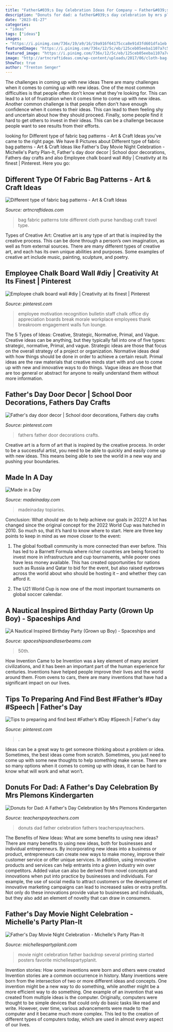 ```yaml
---
title: "Father&#039;s Day Celebration Ideas For Company ~ Father&#039;s Day Movie Night Celebration"
description: "Donuts for dad: a father&#039;s day celebration by mrs plemons kindergarten"
date: "2023-01-27"
categories:
- "ideas"
tags: ["ideas"]
images:
- "https://i.pinimg.com/736x/19/a9/16/19a916f64175cca8e91d3fd601dfa1eb.jpg"
featuredImage: "https://i.pinimg.com/736x/12/5c/eb/125ceb05eeba1107a7c5fadfb0663ec2.jpg"
featured_image: "https://i.pinimg.com/736x/12/5c/eb/125ceb05eeba1107a7c5fadfb0663ec2.jpg"
image: "http://artncraftideas.com/wp-content/uploads/2017/06/cloth-bag-patterns-3.jpg"
ShowToc: true
author: "Trenton Senger"
---
```



The challenges in coming up with new ideas
There are many challenges when it comes to coming up with new ideas. One of the most common difficulties is that people often don't know what they're looking for. This can lead to a lot of frustration when it comes time to come up with new ideas. Another common challenge is that people often don't have enough confidence when it comes to their ideas. This can lead to them feeling shy and uncertain about how they should proceed. Finally, some people find it hard to get others to invest in their ideas. This can be a challenge because people want to see results from their efforts.

	

		
looking for Different type of fabric bag patterns - Art &amp; Craft Ideas you've came to the right page. We have 8 Pictures about Different type of fabric bag patterns - Art &amp; Craft Ideas like Father&#039;s Day Movie Night Celebration - Michelle&#039;s Party Plan-It, Father&#039;s day door decor | School door decorations, Fathers day crafts and also Employee chalk board wall #diy | Creativity at its finest | Pinterest. Here you go:
		
    
## Different Type Of Fabric Bag Patterns - Art &amp; Craft Ideas

<img loading=lazy src="http://artncraftideas.com/wp-content/uploads/2017/06/cloth-bag-patterns-3.jpg" onerror="this.onerror=null;this.src='https://tse3.mm.bing.net/th?id=OIP.EE-9asVunKfohcMlk5T3ywHaMW&amp;pid=15.1';" alt="Different type of fabric bag patterns - Art &amp; Craft Ideas">

_Source: artncraftideas.com_

>bag fabric patterns tote different cloth purse handbag craft travel type. 

	

Types of Creative Art:
Creative art is any type of art that is inspired by the creative process. This can be done through a person’s own imagination, as well as from external sources. There are many different types of creative art, and each has its own unique abilities and purposes. Some examples of creative art include music, painting, sculpture, and poetry.

    
## Employee Chalk Board Wall #diy | Creativity At Its Finest | Pinterest

<img loading=lazy src="https://s-media-cache-ak0.pinimg.com/736x/3f/7a/81/3f7a81f6b71c6ce50270d2fa72282d9d.jpg" onerror="this.onerror=null;this.src='https://tse4.mm.bing.net/th?id=OIP.8sI4jPW5iCKZY87hY2B7OAHaFj&amp;pid=15.1';" alt="Employee chalk board wall #diy | Creativity at its finest | Pinterest">

_Source: pinterest.com_

>employee motivation recognition bulletin staff chalk office diy appreciation boards break morale workplace employees thank breakroom engagement walls fun lounge. 

	

The 5 Types of Ideas: Creative, Strategic, Normative, Primal, and Vague.
Creative ideas can be anything, but they typically fall into one of five types: strategic, normative, Primal, and vague. 
Strategic ideas are those that focus on the overall strategy of a project or organization. Normative ideas deal with how things should be done in order to achieve a certain result. Primal ideas are the raw materials that creative minds start with and use to come up with new and innovative ways to do things. Vague ideas are those that are too general or abstract for anyone to really understand them without more information.

    
## Father&#039;s Day Door Decor | School Door Decorations, Fathers Day Crafts

<img loading=lazy src="https://i.pinimg.com/736x/12/5c/eb/125ceb05eeba1107a7c5fadfb0663ec2.jpg" onerror="this.onerror=null;this.src='https://tse1.mm.bing.net/th?id=OIP.jR_Fe_TLfnqbN_BCqz5XygHaNK&amp;pid=15.1';" alt="Father&#039;s day door decor | School door decorations, Fathers day crafts">

_Source: pinterest.com_

>fathers father door decorations crafts. 

	

Creative art is a form of art that is inspired by the creative process. In order to be a successful artist, you need to be able to quickly and easily come up with new ideas. This means being able to see the world in a new way and pushing your boundaries.

    
## Made In A Day

<img loading=lazy src="https://madeinaday.com/wp-content/uploads/2017/01/Fur-heart-home.jpg" onerror="this.onerror=null;this.src='https://tse3.mm.bing.net/th?id=OIP.-6TO-Z_u4XOc6GfT9bJo-AHaLH&amp;pid=15.1';" alt="Made in a Day">

_Source: madeinaday.com_

>madeinaday topiaries. 

	

Conclusion: What should we do to help achieve our goals in 2022?
A lot has changed since the original concept for the 2022 World Cup was hatched in 2010. So much so, that it’s hard to know where to start. Here are three key points to keep in mind as we move closer to the event:
1. The global football community is more connected than ever before. This has led to a Barnett Formula where richer countries are being forced to invest more in infrastructure and cup tournaments, while poorer ones have less money available. This has created opportunities for nations such as Russia and Qatar to bid for the event, but also raised eyebrows across the world about who should be hosting it – and whether they can afford it.

2. The U21 World Cup is now one of the most important tournaments on global soccer calendar.

    
## A Nautical Inspired Birthday Party (Grown Up Boy) - Spaceships And

<img loading=lazy src="https://spaceshipsandlaserbeams.com/wp-content/uploads/2015/09/50th-birthday-party-ideas-nautical-theme.jpg.jpg" onerror="this.onerror=null;this.src='https://tse2.mm.bing.net/th?id=OIP.RmEJazVrQ4ns1V8qDGxg2wHaLH&amp;pid=15.1';" alt="A Nautical Inspired Birthday Party (Grown up Boy) - Spaceships and">

_Source: spaceshipsandlaserbeams.com_

>50th. 

	

How Invention Came to be
Invention was a key element of many ancient civilizations, and it has been an important part of the human experience for centuries. Inventions have helped people improve their lives and the world around them. From ovens to cars, there are many inventions that have had a significant impact on our lives.

    
## Tips To Preparing And Find Best #Father’s #Day #Speech | Father&#039;s Day

<img loading=lazy src="https://i.pinimg.com/736x/19/a9/16/19a916f64175cca8e91d3fd601dfa1eb.jpg" onerror="this.onerror=null;this.src='https://tse2.mm.bing.net/th?id=OIP.sO--Q05tN9wXLIGtJhgFiAAAAA&amp;pid=15.1';" alt="Tips to preparing and find best #Father’s #Day #Speech | Father&#039;s day">

_Source: pinterest.com_

>. 

	

Ideas can be a great way to get someone thinking about a problem or idea. Sometimes, the best ideas come from scratch. Sometimes, you just need to come up with some new thoughts to help something make sense. There are so many options when it comes to coming up with ideas, it can be hard to know what will work and what won’t.

    
## Donuts For Dad: A Father&#039;s Day Celebration By Mrs Plemons Kindergarten

<img loading=lazy src="https://ecdn.teacherspayteachers.com/thumbitem/Donuts-for-Dad-A-Fathers-Day-Celebration-1220291-1453431676/original-1220291-1.jpg" onerror="this.onerror=null;this.src='https://tse4.mm.bing.net/th?id=OIP.vY6bFXHlke1CeP0D_Vg4gAAAAA&amp;pid=15.1';" alt="Donuts for Dad: A Father&#039;s Day Celebration by Mrs Plemons Kindergarten">

_Source: teacherspayteachers.com_

>donuts dad father celebration fathers teacherspayteachers. 

	

The Benefits of New Ideas: What are some benefits to using new ideas?
There are many benefits to using new ideas, both for businesses and individual entrepreneurs. By incorporating new ideas into a business or product, entrepreneurs can create new ways to make money, improve their customer service or offer unique services. In addition, using innovative products and services can help entrants into a given industry win over competitors.
Added value can also be derived from novel concepts and innovations when put into practice by businesses and individuals. For example, the use of social media to attract customers or the development of innovative marketing campaigns can lead to increased sales or extra profits. Not only do these innovations provide value to businesses and individuals, but they also add an element of novelty that can draw in consumers.

    
## Father&#039;s Day Movie Night Celebration - Michelle&#039;s Party Plan-It

<img loading=lazy src="https://i0.wp.com/michellespartyplanit.com/wp-content/uploads/2012/06/IMG_9587.jpg?resize=683%2C1024" onerror="this.onerror=null;this.src='https://tse2.mm.bing.net/th?id=OIP.ZPRHZP72vLdQZpNrUjwPKwHaLG&amp;pid=15.1';" alt="Father&#039;s Day Movie Night Celebration - Michelle&#039;s Party Plan-It">

_Source: michellespartyplanit.com_

>movie night celebration father backdrop several printing started posters favorite michellespartyplanit. 

	

Invention stories: How some inventions were born and others were created
Invention stories are a common occurrence in history. Many inventions were born from the intersection of two or more different ideas and concepts. One invention might be a new way to do something, while another might be a more efficient way to do something. 
One example of an invention that was created from multiple ideas is the computer. Originally, computers were thought to be simple devices that could only do basic tasks like read and write. However, over time, various advancements were made to the computer and it became much more complex. This led to the creation of different types of computers today, which are used in almost every aspect of our lives.

